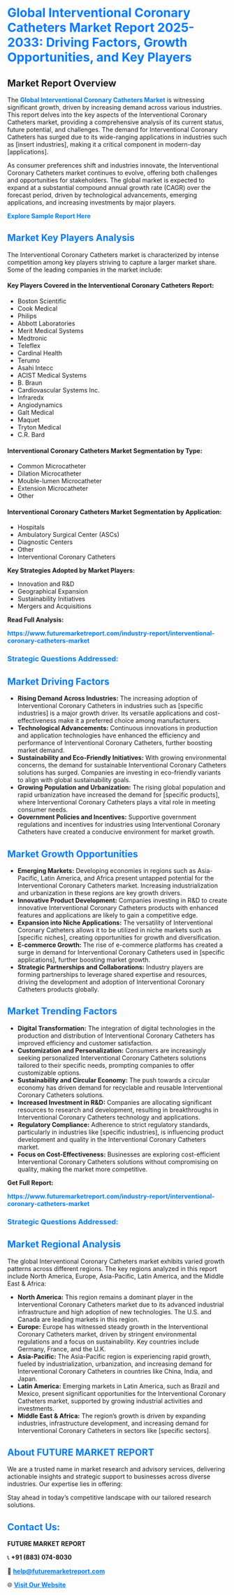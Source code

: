 <h1 style="color: #007BFF;">Global Interventional Coronary Catheters Market Report 2025-2033: Driving Factors, Growth Opportunities, and Key Players</h1>

<section id="overview">
<h2>Market Report Overview</h2>
<p>The <a href="https://www.futuremarketreport.com/industry-report/interventional-coronary-catheters-market" style="color: #007BFF; text-decoration: none;"><strong>Global Interventional Coronary Catheters Market</strong></a> is witnessing significant growth, driven by increasing demand across various industries. This report delves into the key aspects of the Interventional Coronary Catheters market, providing a comprehensive analysis of its current status, future potential, and challenges. The demand for Interventional Coronary Catheters has surged due to its wide-ranging applications in industries such as [insert industries], making it a critical component in modern-day [applications].</p>
<p>As consumer preferences shift and industries innovate, the Interventional Coronary Catheters market continues to evolve, offering both challenges and opportunities for stakeholders. The global market is expected to expand at a substantial compound annual growth rate (CAGR) over the forecast period, driven by technological advancements, emerging applications, and increasing investments by major players.</p>
</section>

<section id="overview">
<p><a href="https://www.futuremarketreport.com/request-sample/reportId=124884" style="color: #007BFF; text-decoration: none;"><strong>Explore Sample Report Here</strong></a></p>
</section>

<section id="key-players">
<h2 style="color: #007BFF;">Market Key Players Analysis</h2>
<p>The Interventional Coronary Catheters market is characterized by intense competition among key players striving to capture a larger market share. Some of the leading companies in the market include:</p>
<h4>Key Players Covered in the Interventional Coronary Catheters Report:</h4>
<ul><li>Boston Scientific</li><li>Cook Medical</li><li>Philips</li><li>Abbott Laboratories</li><li>Merit Medical Systems</li><li>Medtronic</li><li>Teleflex</li><li>Cardinal Health</li><li>Terumo</li><li>Asahi Intecc</li><li>ACIST Medical Systems</li><li>B. Braun</li><li>Cardiovascular Systems Inc.</li><li>Infraredx</li><li>Angiodynamics</li><li>Galt Medical</li><li>Maquet</li><li>Tryton Medical</li><li>C.R. Bard</li></ul>
<h4>Interventional Coronary Catheters Market Segmentation by Type:</h4>
<ul><li>Common Microcatheter</li><li>Dilation Microcatheter</li><li>Mouble-lumen Microcatheter</li><li>Extension Microcatheter</li><li>Other</li></ul>

<h4>Interventional Coronary Catheters Market Segmentation by Application:</h4>
<ul><li>Hospitals</li><li>Ambulatory Surgical Center (ASCs)</li><li>Diagnostic Centers</li><li>Other</li><li>Interventional Coronary Catheters</li></ul>
<p><strong>Key Strategies Adopted by Market Players:</strong></p>
<ul>
<li>Innovation and R&D</li>
<li>Geographical Expansion</li>
<li>Sustainability Initiatives</li>
<li>Mergers and Acquisitions</li>
</ul>
</section>

<section>
<p><strong>Read Full Analysis: </strong></p><a href="https://www.futuremarketreport.com/industry-report/interventional-coronary-catheters-market" style="color: #007BFF; text-decoration: none;"><strong>https://www.futuremarketreport.com/industry-report/interventional-coronary-catheters-market</strong></a>
<h3 style="color: #007BFF;">Strategic Questions Addressed:</h3>
</section>

<section id="driving-factors">
<h2 style="color: #007BFF;">Market Driving Factors</h2>
<ul>
<li><strong>Rising Demand Across Industries:</strong> The increasing adoption of Interventional Coronary Catheters in industries such as [specific industries] is a major growth driver. Its versatile applications and cost-effectiveness make it a preferred choice among manufacturers.</li>
<li><strong>Technological Advancements:</strong> Continuous innovations in production and application technologies have enhanced the efficiency and performance of Interventional Coronary Catheters, further boosting market demand.</li>
<li><strong>Sustainability and Eco-Friendly Initiatives:</strong> With growing environmental concerns, the demand for sustainable Interventional Coronary Catheters solutions has surged. Companies are investing in eco-friendly variants to align with global sustainability goals.</li>
<li><strong>Growing Population and Urbanization:</strong> The rising global population and rapid urbanization have increased the demand for [specific products], where Interventional Coronary Catheters plays a vital role in meeting consumer needs.</li>
<li><strong>Government Policies and Incentives:</strong> Supportive government regulations and incentives for industries using Interventional Coronary Catheters have created a conducive environment for market growth.</li>
</ul>
</section>

<section id="growth-opportunities">
<h2 style="color: #007BFF;">Market Growth Opportunities</h2>
<ul>
<li><strong>Emerging Markets:</strong> Developing economies in regions such as Asia-Pacific, Latin America, and Africa present untapped potential for the Interventional Coronary Catheters market. Increasing industrialization and urbanization in these regions are key growth drivers.</li>
<li><strong>Innovative Product Development:</strong> Companies investing in R&D to create innovative Interventional Coronary Catheters products with enhanced features and applications are likely to gain a competitive edge.</li>
<li><strong>Expansion into Niche Applications:</strong> The versatility of Interventional Coronary Catheters allows it to be utilized in niche markets such as [specific niches], creating opportunities for growth and diversification.</li>
<li><strong>E-commerce Growth:</strong> The rise of e-commerce platforms has created a surge in demand for Interventional Coronary Catheters used in [specific applications], further boosting market growth.</li>
<li><strong>Strategic Partnerships and Collaborations:</strong> Industry players are forming partnerships to leverage shared expertise and resources, driving the development and adoption of Interventional Coronary Catheters products globally.</li>
</ul>
</section>

<section id="trending-factors">
<h2 style="color: #007BFF;">Market Trending Factors</h2>
<ul>
<li><strong>Digital Transformation:</strong> The integration of digital technologies in the production and distribution of Interventional Coronary Catheters has improved efficiency and customer satisfaction.</li>
<li><strong>Customization and Personalization:</strong> Consumers are increasingly seeking personalized Interventional Coronary Catheters solutions tailored to their specific needs, prompting companies to offer customizable options.</li>
<li><strong>Sustainability and Circular Economy:</strong> The push towards a circular economy has driven demand for recyclable and reusable Interventional Coronary Catheters solutions.</li>
<li><strong>Increased Investment in R&D:</strong> Companies are allocating significant resources to research and development, resulting in breakthroughs in Interventional Coronary Catheters technology and applications.</li>
<li><strong>Regulatory Compliance:</strong> Adherence to strict regulatory standards, particularly in industries like [specific industries], is influencing product development and quality in the Interventional Coronary Catheters market.</li>
<li><strong>Focus on Cost-Effectiveness:</strong> Businesses are exploring cost-efficient Interventional Coronary Catheters solutions without compromising on quality, making the market more competitive.</li>
</ul>
</section>

<section>
<p><strong>Get Full Report: </strong></p><a href="https://www.futuremarketreport.com/industry-report/interventional-coronary-catheters-market" style="color: #007BFF; text-decoration: none;"><strong>https://www.futuremarketreport.com/industry-report/interventional-coronary-catheters-market</strong></a>
<h3 style="color: #007BFF;">Strategic Questions Addressed:</h3>
</section>


<section id="regional-analysis">
<h2 style="color: #007BFF;">Market Regional Analysis</h2>
<p>The global Interventional Coronary Catheters market exhibits varied growth patterns across different regions. The key regions analyzed in this report include North America, Europe, Asia-Pacific, Latin America, and the Middle East & Africa:</p>
<ul>
<li><strong>North America:</strong> This region remains a dominant player in the Interventional Coronary Catheters market due to its advanced industrial infrastructure and high adoption of new technologies. The U.S. and Canada are leading markets in this region.</li>
<li><strong>Europe:</strong> Europe has witnessed steady growth in the Interventional Coronary Catheters market, driven by stringent environmental regulations and a focus on sustainability. Key countries include Germany, France, and the U.K.</li>
<li><strong>Asia-Pacific:</strong> The Asia-Pacific region is experiencing rapid growth, fueled by industrialization, urbanization, and increasing demand for Interventional Coronary Catheters in countries like China, India, and Japan.</li>
<li><strong>Latin America:</strong> Emerging markets in Latin America, such as Brazil and Mexico, present significant opportunities for the Interventional Coronary Catheters market, supported by growing industrial activities and investments.</li>
<li><strong>Middle East & Africa:</strong> The region’s growth is driven by expanding industries, infrastructure development, and increasing demand for Interventional Coronary Catheters in sectors like [specific sectors].</li>
</ul>
</section>

<footer>
<h2 style="color: #007BFF;">About FUTURE MARKET REPORT</h2>
<p>We are a trusted name in market research and advisory services, delivering actionable insights and strategic support to businesses across diverse industries. Our expertise lies in offering:</p>

<p>Stay ahead in today’s competitive landscape with our tailored research solutions.</p>

<h2 style="color: #007BFF;">Contact Us:</h2>
<p><strong>FUTURE MARKET REPORT</strong></p>
<p>📞 <strong>+91 (883) 074-8030</strong></p>
<p>📧 <strong><a href="mailto:help@futuremarketreport.com" style="color: #007BFF;">help@futuremarketreport.com</a></strong></p>
<p>🌐 <strong><a href="https://www.futuremarketreport.com/" style="color: #007BFF;">Visit Our Website</a></strong></p>
</footer>